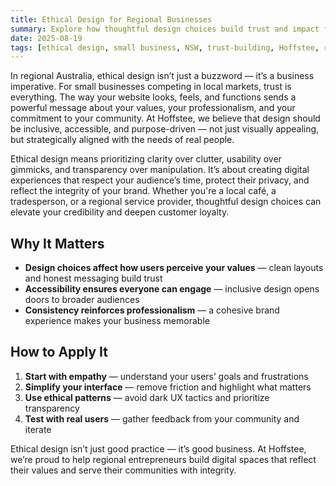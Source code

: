 ```yaml
---
title: Ethical Design for Regional Businesses  
summary: Explore how thoughtful design choices build trust and impact for small businesses in NSW.  
date: 2025-08-19
tags: [ethical design, small business, NSW, trust-building, Hoffstee, regional impact]  
---
```


In regional Australia, ethical design isn’t just a buzzword — it’s a business imperative. For small businesses competing in local markets, trust is everything. The way your website looks, feels, and functions sends a powerful message about your values, your professionalism, and your commitment to your community. At Hoffstee, we believe that design should be inclusive, accessible, and purpose-driven — not just visually appealing, but strategically aligned with the needs of real people.

Ethical design means prioritizing clarity over clutter, usability over gimmicks, and transparency over manipulation. It’s about creating digital experiences that respect your audience’s time, protect their privacy, and reflect the integrity of your brand. Whether you're a local café, a tradesperson, or a regional service provider, thoughtful design choices can elevate your credibility and deepen customer loyalty.

## Why It Matters

- **Design choices affect how users perceive your values** — clean layouts and honest messaging build trust  
- **Accessibility ensures everyone can engage** — inclusive design opens doors to broader audiences  
- **Consistency reinforces professionalism** — a cohesive brand experience makes your business memorable  

## How to Apply It

1. **Start with empathy** — understand your users’ goals and frustrations  
2. **Simplify your interface** — remove friction and highlight what matters  
3. **Use ethical patterns** — avoid dark UX tactics and prioritize transparency  
4. **Test with real users** — gather feedback from your community and iterate  

Ethical design isn’t just good practice — it’s good business. At Hoffstee, we’re proud to help regional entrepreneurs build digital spaces that reflect their values and serve their communities with integrity.